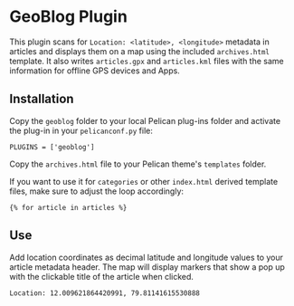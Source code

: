# GeoBlog Plugin

This plugin scans for `Location: <latitude>, <longitude>` metadata in articles and displays them on a map using the included `archives.html` template. It also writes `articles.gpx` and `articles.kml` files with the same information for offline GPS devices and Apps.

## Installation

Copy the `geoblog` folder to your local Pelican plug-ins folder and activate the plug-in in your `pelicanconf.py` file:

```
PLUGINS = ['geoblog']
```

Copy the `archives.html` file to your Pelican theme's `templates` folder.

If you want to use it for `categories` or other `index.html` derived template files, make sure to adjust the loop accordingly:

```
{% for article in articles %}
```

## Use

Add location coordinates as decimal latitude and longitude values to your article metadata header. The map will display markers that show a pop up with the clickable title of the article when clicked.

```
Location: 12.009621864420991, 79.81141615530888
```